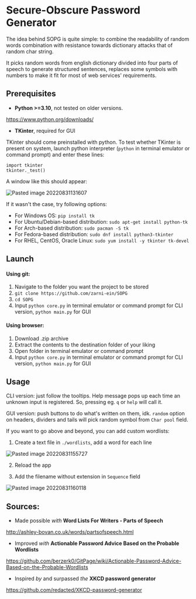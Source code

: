 # Secure-Obscure Password Generator

  

The idea behind SOPG is quite simple: to combine the readability of random words combination with resistance towards dictionary attacks that of random char string.

It picks random words from english dictionary divided into four parts of speech to generate structured sentences, replaces some symbols with numbers to make it fit for most of web services' requirements.

## Prerequisites
- **Python >=3.10**, not tested on older versions.

https://www.python.org/downloads/

- **TKinter**, required for GUI

TKinter should come preinstalled with python.
To test whether TKinter is present on system, launch python interpreter (`python` in terminal emulator or command prompt) and enter these lines:

	import tkinter
	tkinter._test()

A window like this should appear:

![Pasted image 20220831131607](https://user-images.githubusercontent.com/99555654/187687507-2dae53ad-5780-4641-8f62-b1c91959a915.png)


If it wasn't the case, try following options:

- For Windows OS: `pip install tk`
- For Ubuntu/Debian-based distribution: `sudo apt-get install python-tk`
- For Arch-based distribution: `sudo pacman -S tk`
- For Fedora-based distribution: `sudo dnf install python3-tkinter`
- For RHEL, CentOS, Oracle Linux: `sudo yum install -y tkinter tk-devel`

## Launch

#### Using git:
1) Navigate to the folder you want the project to be stored
2) `git clone https://github.com/zarni-ein/SOPG`
3) `cd SOPG`
4) Input `python core.py` in terminal emulator or command prompt for CLI version, `python main.py` for GUI

#### Using browser:
1) Download .zip archive
2) Extract the contents to the destination folder of your liking
3) Open folder in terminal emulator or command prompt
4) Input `python core.py` in terminal emulator or command prompt for CLI version, `python main.py` for GUI

## Usage

CLI version: just follow the tooltips. Help message pops up each time an unknown input is registered. So, pressing eg. `q` or `help` will call it.

GUI version: push buttons to do what's written on them, idk. `random` option on headers, dividers and tails will pick random symbol from `Char pool` field.

If you want to go above and beyond, you can add custom wordlists:

1) Create a text file in `./wordlists`, add a word for each line 

![Pasted image 20220831155727](https://user-images.githubusercontent.com/99555654/187687614-2f157ad3-b1eb-40aa-91c1-6badf4cdcb2c.png)

2) Reload the app

3) Add the filename without extension in `Sequence` field

![Pasted image 20220831160118](https://user-images.githubusercontent.com/99555654/187687674-f38f8462-1796-4faa-b987-9c82d82e4f55.png)


## Sources:
- Made possible *with* **Word Lists For Writers - Parts of Speech**

http://ashley-bovan.co.uk/words/partsofspeech.html

- Improved *with* **Actionable Password Advice Based on the Probable Wordlists**

https://github.com/berzerk0/GitPage/wiki/Actionable-Password-Advice-Based-on-the-Probable-Wordlists

- Inspired *by* and surpassed *the* **XKCD password generator**

https://github.com/redacted/XKCD-password-generator
